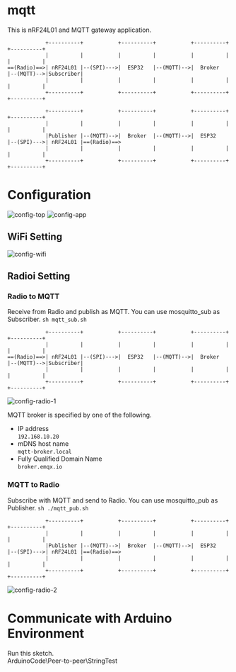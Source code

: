 # mqtt
This is nRF24L01 and MQTT gateway application.   
```
            +----------+           +----------+           +----------+           +----------+
            |          |           |          |           |          |           |          |
==(Radio)==>| nRF24L01 |--(SPI)--->|  ESP32   |--(MQTT)-->|  Broker  |--(MQTT)-->|Subscriber|
            |          |           |          |           |          |           |          |
            +----------+           +----------+           +----------+           +----------+

            +----------+           +----------+           +----------+           +----------+
            |          |           |          |           |          |           |          |
            |Publisher |--(MQTT)-->|  Broker  |--(MQTT)-->|  ESP32   |--(SPI)--->| nRF24L01 |==(Radio)==>
            |          |           |          |           |          |           |          |
            +----------+           +----------+           +----------+           +----------+
```



# Configuration
![config-top](https://github.com/nopnop2002/esp-idf-mirf/assets/6020549/bea8b4a8-cb37-4aed-b88c-06910018dfb2)
![config-app](https://github.com/nopnop2002/esp-idf-mirf/assets/6020549/e440b0c8-1b5f-48ec-880d-ee756da23d0d)


## WiFi Setting

![config-wifi](https://github.com/nopnop2002/esp-idf-mirf/assets/6020549/4930402d-5cbf-4880-98b9-75509eb76981)


## Radioi Setting

### Radio to MQTT
Receive from Radio and publish as MQTT.
You can use mosquitto_sub as Subscriber.
```sh mqtt_sub.sh```

```
            +----------+           +----------+           +----------+           +----------+
            |          |           |          |           |          |           |          |
==(Radio)==>| nRF24L01 |--(SPI)--->|  ESP32   |--(MQTT)-->|  Broker  |--(MQTT)-->|Subscriber|
            |          |           |          |           |          |           |          |
            +----------+           +----------+           +----------+           +----------+
```

![config-radio-1](https://github.com/nopnop2002/esp-idf-mirf/assets/6020549/d8d0bb38-e9ad-4b86-b15f-7abd94bfb932)

MQTT broker is specified by one of the following.
- IP address   
 ```192.168.10.20```   
- mDNS host name   
 ```mqtt-broker.local```   
- Fully Qualified Domain Name   
 ```broker.emqx.io```




### MQTT to Radio
Subscribe with MQTT and send to Radio.
You can use mosquitto_pub as Publisher.
```sh ./mqtt_pub.sh```

```
            +----------+           +----------+           +----------+           +----------+
            |          |           |          |           |          |           |          |
            |Publisher |--(MQTT)-->|  Broker  |--(MQTT)-->|  ESP32   |--(SPI)--->| nRF24L01 |==(Radio)==>
            |          |           |          |           |          |           |          |
            +----------+           +----------+           +----------+           +----------+
```

![config-radio-2](https://github.com/nopnop2002/esp-idf-mirf/assets/6020549/ad66e20f-ae63-4b33-b50a-1cc9faa9f7f2)


# Communicate with Arduino Environment   
Run this sketch.   
ArduinoCode\Peer-to-peer\StringTest   

